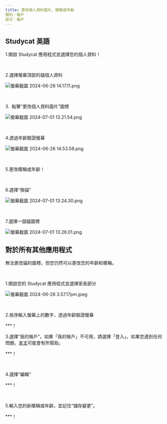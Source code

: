```yaml
---
title: 更改個人資料圖片、暱稱或年齡
類別：帳戶
部分：帳戶
---
```

## Studycat 英語


1\.開啟 Studycat 應用程式並選擇您的個人資料！


 


2\.選擇螢幕頂部的貓個人資料


![螢幕截圖 2024-06-28 14.17.11.png](https://help.Studycat.com/hc/article_attachments/34473186684953)


 


3\.  點擊“更改個人資料圖片”圖標


![螢幕截圖 2024-07-01 13.21.54.png](https://help.Studycat.com/hc/article_attachments/34473186707865)


 


4\.透過年齡驗證螢幕 


![螢幕截圖 2024-06-26 14.53.58.png](https://help.Studycat.com/hc/article_attachments/34473186715801)


 


5\.更改暱稱或年齡！


 


6\.選擇“換貓”


![螢幕截圖 2024-07-01 13.24.30.png](https://help.Studycat.com/hc/article_attachments/34473186726041)


 


7\.選擇一個貓圖標


![螢幕截圖 2024-07-01 13.26.01.png](https://help.Studycat.com/hc/article_attachments/34473149798937)


## 


## 對於所有其他應用程式


無法更改貓的圖標，但您仍然可以更改您的年齡和暱稱。


 


1\.開啟您的 Studycat 應用程式並選擇家長部分


![螢幕截圖 2024-06-28 3.57.1​​7pm.jpeg](https://help.Studycat.com/hc/article_attachments/34473149804697)


 


2\.依序輸入螢幕上的數字，透過年齡驗證螢幕


***！


3\.選擇“我的帳戶”。如果「我的帳戶」不可用，請選擇「登入」。如果您遇到任何問題，[本文](https://help.Studycat.com/hc/en-us/articles/360051281554-Access-your-free-Trial-or-subscription)可能會有所幫助。


***！


 


4\.選擇“編輯”


***！


 


5\.輸入您的新暱稱或年齡，並記住“儲存變更”。


***！